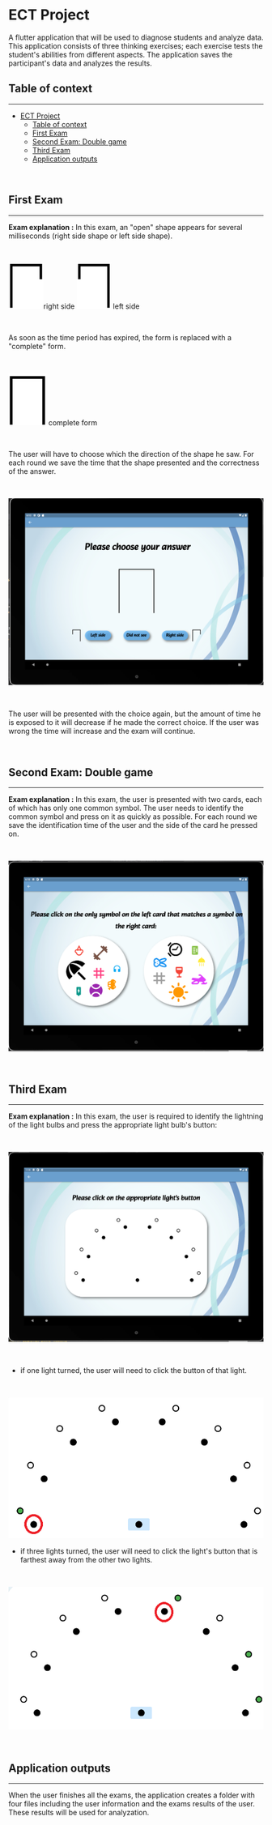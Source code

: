 # ECT Project

A flutter application that will be used to diagnose students and analyze data.
This application consists of three thinking exercises; each exercise tests the student's abilities from different aspects. The
application saves the participant's data and analyzes the results.

## Table of context
---

- [ECT Project](#ect-project)
  - [Table of context](#table-of-context)
  - [First Exam](#first-exam)
  - [Second Exam: Double game](#second-exam-double-game)
  - [Third Exam](#third-exam)
  - [Application outputs](#application-outputs)

$~$

## First Exam
---

**Exam explanation :** In this exam, an "open" shape appears for several milliseconds (right side shape or left side shape).

$~$

![](assets/images/RightShape.png)right side
![](assets/images/LeftShape.png) left side

$~$

As soon as the time period has expired, the form is replaced with a "complete" form.

$~$

![](assets/images/FullShape.png) complete form

$~$

The user will have to choose which the direction of the shape he saw. For each round we save the time that the shape presented and the correctness of the answer. 

$~$

![](assets/images/FirstExam.png)

$~$

The user will be presented with the choice again, but the amount of time he is exposed to it will decrease if he made the correct choice. If the user was wrong the time will increase and the exam will continue.

$~$

## Second Exam: Double game
---

**Exam explanation :** In this exam, the user is presented with two cards, each of which has only one common symbol. The user needs to identify the common symbol and press on it as quickly as possible. For each round we save the identification time of the user and the side of the card he pressed on. 

$~$

![](assets/images/SecondExam.png)

$~$

## Third Exam
---
**Exam explanation :** In this exam, the user is required to identify the lightning of the light bulbs and press the appropriate light bulb's button: 

$~$

![](assets/images/ThirdExam.png)

$~$

- if one light turned, the user will need to click the button of that light.

$~$

![](assets/images/example2.png)

- if three lights turned, the user will need to click the light's button that is farthest away from the other two lights.

$~$

![](assets/images/example1.png)

$~$

## Application outputs
---
When the user finishes all the exams, the application creates a folder with four files including the user information and the exams results of the user.
These results will be used for analyzation.

$~$